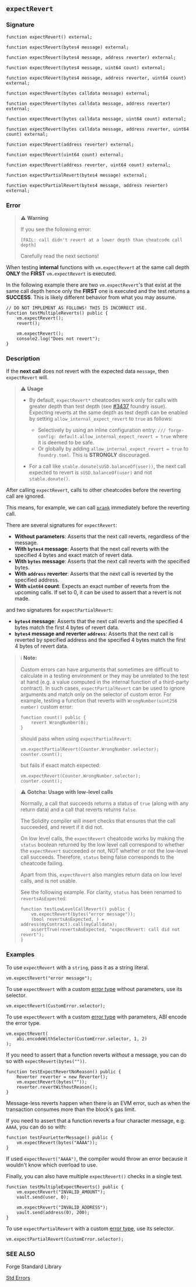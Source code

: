 ## `expectRevert`

### Signature

```solidity
function expectRevert() external;
```

```solidity
function expectRevert(bytes4 message) external;
```

```solidity
function expectRevert(bytes4 message, address reverter) external;
```

```solidity
function expectRevert(bytes4 message, uint64 count) external;
```

```solidity
function expectRevert(bytes4 message, address reverter, uint64 count) external;
```

```solidity
function expectRevert(bytes calldata message) external;
```

```solidity
function expectRevert(bytes calldata message, address reverter) external;
```

```solidity
function expectRevert(bytes calldata message, uint64 count) external;
```

```solidity
function expectRevert(bytes calldata message, address reverter, uint64 count) external;
```

```solidity
function expectRevert(address reverter) external;
```

```solidity
function expectRevert(uint64 count) external;
```

```solidity
function expectRevert(address reverter, uint64 count) external;
```

```solidity
function expectPartialRevert(bytes4 message) external;
```

```solidity
function expectPartialRevert(bytes4 message, address reverter) external;
```

### Error

> ⚠️ **Warning**
>
> If you see the following error:
>
> `[FAIL: call didn't revert at a lower depth than cheatcode call depth]`
>
> Carefully read the next sections!

When testing **internal** functions with `vm.expectRevert` at the same call depth **ONLY** the **FIRST** `vm.expectRevert` is executed.

In the following example there are two `vm.expectRevert`'s that exist at the same call depth hence only the **FIRST** one is executed and
the test returns a **SUCCESS**. This is likely different behavior from what you may assume.

```solidity
// DO NOT IMPLEMENT AS FOLLOWS! THIS IS INCORRECT USE.
function testMultipleReverts() public {
    vm.expectRevert();
    revert();

    vm.expectRevert();
    console2.log("Does not revert");
}
```

### Description

If the **next call** does not revert with the expected data `message`, then `expectRevert` will.

> ⚠️ **Usage**
>
> - By default, `expectRevert*` cheatcodes work only for calls with greater depth than test depth (see [#3437](https://github.com/foundry-rs/foundry/issues/3437) foundry issue).
>   Expecting reverts at the same depth as test depth can be enabled by setting `allow_internal_expect_revert` to `true` as follows:
>
>   - Selectively by using an inline configuration entry: `/// forge-config: default.allow_internal_expect_revert = true` where it is deemed to be safe.
>   - Or globally by adding `allow_internal_expect_revert = true` to `foundry.toml`. This is **STRONGLY** discouraged.
>
> - For a call like `stable.donate(sUSD.balanceOf(user))`, the next call expected to revert is `sUSD.balanceOf(user)` and not `stable.donate()`.

After calling `expectRevert`, calls to other cheatcodes before the reverting call are ignored.

This means, for example, we can call [`prank`](./prank.md) immediately before the reverting call.

There are several signatures for `expectRevert`:

- **Without parameters**: Asserts that the next call reverts, regardless of the message.
- **With `bytes4` message**: Asserts that the next call reverts with the specified 4 bytes and exact match of revert data.
- **With `bytes` message**: Asserts that the next call reverts with the specified bytes.
- **With `address` reverter**: Asserts that the next call is reverted by the specified address.
- **With `uint64` count**: Expects an exact number of reverts from the upcoming calls. If set to 0, it can be used to assert that a revert is not made.

and two signatures for `expectPartialRevert`:

- **`bytes4` message**: Asserts that the next call reverts and the specified 4 bytes match the first 4 bytes of revert data.
- **`bytes4` message and reverter `address`**: Asserts that the next call is reverted by specified address and the specified 4 bytes match the first 4 bytes of revert data.

> ℹ️ **Note:**
>
> Custom errors can have arguments that sometimes are difficult to calculate in a testing environment or they may be unrelated to the test at hand (e.g. a value computed in the internal function of a third-party contract). In such cases, `expectPartialRevert` can be used to ignore arguments and match only on the selector of custom error. For example, testing a function that reverts with `WrongNumber(uint256 number)` custom error:
>
> ```solidity
> function count() public {
>     revert WrongNumber(0);
> }
> ```
>
> should pass when using `expectPartialRevert`:
>
> ```solidity
> vm.expectPartialRevert(Counter.WrongNumber.selector);
> counter.count();
> ```
>
> but fails if exact match expected:
>
> ```solidity
> vm.expectRevert(Counter.WrongNumber.selector);
> counter.count();
> ```

> ⚠️ **Gotcha: Usage with low-level calls**
>
> Normally, a call that succeeds returns a status of `true` (along with any return data) and a call that reverts returns `false`.
>
> The Solidity compiler will insert checks that ensures that the call succeeded, and revert if it did not.
>
> On low level calls, the `expectRevert` cheatcode works by making the `status` boolean returned by the low level call correspond to whether the `expectRevert` succeeded or not, NOT whether or not the low-level call succeeds. Therefore, `status` being false corresponds to the cheatcode failing.
>
> Apart from this, `expectRevert` also mangles return data on low level calls, and is not usable.
>
> See the following example. For clarity, `status` has been renamed to `revertsAsExpected`:
>
> ```solidity
> function testLowLevelCallRevert() public {
>     vm.expectRevert(bytes("error message"));
>     (bool revertsAsExpected, ) = address(myContract).call(myCalldata);
>     assertTrue(revertsAsExpected, "expectRevert: call did not revert");
> }
> ```

### Examples

To use `expectRevert` with a `string`, pass it as a string literal.

```solidity
vm.expectRevert("error message");
```

To use `expectRevert` with a custom [error type][error-type] without parameters, use its selector.

```solidity
vm.expectRevert(CustomError.selector);
```

To use `expectRevert` with a custom [error type][error-type] with parameters, ABI encode the error type.

```solidity
vm.expectRevert(
    abi.encodeWithSelector(CustomError.selector, 1, 2)
);
```

If you need to assert that a function reverts _without_ a message, you can do so with `expectRevert(bytes(""))`.

```solidity
function testExpectRevertNoReason() public {
    Reverter reverter = new Reverter();
    vm.expectRevert(bytes(""));
    reverter.revertWithoutReason();
}
```

Message-less reverts happen when there is an EVM error, such as when the transaction consumes more than the block's gas limit.

If you need to assert that a function reverts a four character message, e.g. `AAAA`, you can do so with:

```solidity
function testFourLetterMessage() public {
    vm.expectRevert(bytes("AAAA"));
}
```

If used `expectRevert("AAAA")`, the compiler would throw an error because it wouldn't know which overload to use.

Finally, you can also have multiple `expectRevert()` checks in a single test.

```solidity
function testMultipleExpectReverts() public {
    vm.expectRevert("INVALID_AMOUNT");
    vault.send(user, 0);

    vm.expectRevert("INVALID_ADDRESS");
    vault.send(address(0), 200);
}
```

To use `expectPartialRevert` with a custom [error type][error-type], use its selector.

```solidity
vm.expectPartialRevert(CustomError.selector);
```

### SEE ALSO

Forge Standard Library

[Std Errors](../reference/forge-std/std-errors.md)

[error-type]: https://docs.soliditylang.org/en/v0.8.11/contracts.html#errors
